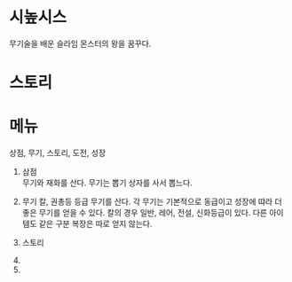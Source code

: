 # 시높시스
무기술을 배운 슬라임 몬스터의 왕을 꿈꾸다.

# 스토리

# 메뉴
상점, 무기, 스토리, 도전, 성장

1) 삼점<br>
무기와 재화를 산다. 무기는 뽑기 상자를 사서 뽑느다.

2) 무기
칼, 권총등 등급 무기를 산다. 각 무기는 기본적으로 동급이고 성장에 땨라 더 좋은 무기를 얻을 수 있다. 
칼의 경우 일반, 레어, 전설, 신화등급이 있다. 다른 아이템도 같은 구분
복장은 따로 얻지 않는다.

3) 스토리
4) 
5) 

